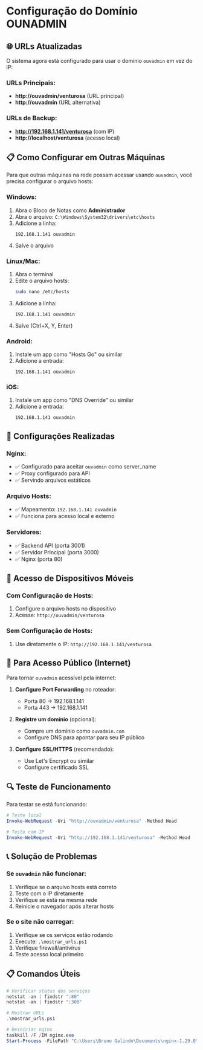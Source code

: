 # Configuração do Domínio OUNADMIN

## 🌐 URLs Atualizadas

O sistema agora está configurado para usar o domínio `ouvadmin` em vez do IP:

### URLs Principais:
- **http://ouvadmin/venturosa** (URL principal)
- **http://ouvadmin** (URL alternativa)

### URLs de Backup:
- **http://192.168.1.141/venturosa** (com IP)
- **http://localhost/venturosa** (acesso local)

## 📋 Como Configurar em Outras Máquinas

Para que outras máquinas na rede possam acessar usando `ouvadmin`, você precisa configurar o arquivo hosts:

### Windows:
1. Abra o Bloco de Notas como **Administrador**
2. Abra o arquivo: `C:\Windows\System32\drivers\etc\hosts`
3. Adicione a linha:
   ```
   192.168.1.141 ouvadmin
   ```
4. Salve o arquivo

### Linux/Mac:
1. Abra o terminal
2. Edite o arquivo hosts:
   ```bash
   sudo nano /etc/hosts
   ```
3. Adicione a linha:
   ```
   192.168.1.141 ouvadmin
   ```
4. Salve (Ctrl+X, Y, Enter)

### Android:
1. Instale um app como "Hosts Go" ou similar
2. Adicione a entrada:
   ```
   192.168.1.141 ouvadmin
   ```

### iOS:
1. Instale um app como "DNS Override" ou similar
2. Adicione a entrada:
   ```
   192.168.1.141 ouvadmin
   ```

## 🔧 Configurações Realizadas

### Nginx:
- ✅ Configurado para aceitar `ouvadmin` como server_name
- ✅ Proxy configurado para API
- ✅ Servindo arquivos estáticos

### Arquivo Hosts:
- ✅ Mapeamento: `192.168.1.141 ouvadmin`
- ✅ Funciona para acesso local e externo

### Servidores:
- ✅ Backend API (porta 3001)
- ✅ Servidor Principal (porta 3000)
- ✅ Nginx (porta 80)

## 📱 Acesso de Dispositivos Móveis

### Com Configuração de Hosts:
1. Configure o arquivo hosts no dispositivo
2. Acesse: `http://ouvadmin/venturosa`

### Sem Configuração de Hosts:
1. Use diretamente o IP: `http://192.168.1.141/venturosa`

## 🚀 Para Acesso Público (Internet)

Para tornar `ouvadmin` acessível pela internet:

1. **Configure Port Forwarding** no roteador:
   - Porta 80 → 192.168.1.141
   - Porta 443 → 192.168.1.141

2. **Registre um domínio** (opcional):
   - Compre um domínio como `ouvadmin.com`
   - Configure DNS para apontar para seu IP público

3. **Configure SSL/HTTPS** (recomendado):
   - Use Let's Encrypt ou similar
   - Configure certificado SSL

## 🔍 Teste de Funcionamento

Para testar se está funcionando:

```powershell
# Teste local
Invoke-WebRequest -Uri "http://ouvadmin/venturosa" -Method Head

# Teste com IP
Invoke-WebRequest -Uri "http://192.168.1.141/venturosa" -Method Head
```

## 📞 Solução de Problemas

### Se `ouvadmin` não funcionar:
1. Verifique se o arquivo hosts está correto
2. Teste com o IP diretamente
3. Verifique se está na mesma rede
4. Reinicie o navegador após alterar hosts

### Se o site não carregar:
1. Verifique se os serviços estão rodando
2. Execute: `.\mostrar_urls.ps1`
3. Verifique firewall/antivírus
4. Teste acesso local primeiro

## 📋 Comandos Úteis

```powershell
# Verificar status dos serviços
netstat -an | findstr ":80"
netstat -an | findstr ":300"

# Mostrar URLs
.\mostrar_urls.ps1

# Reiniciar nginx
taskkill /F /IM nginx.exe
Start-Process -FilePath "C:\Users\Bruno Galindo\Documents\nginx-1.29.0\nginx.exe" -WindowStyle Hidden
``` 